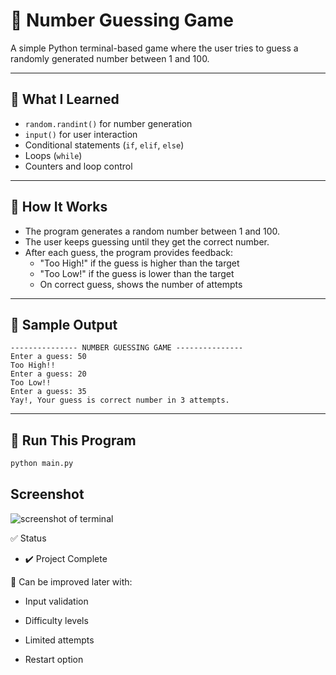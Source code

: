 # 🎯 Number Guessing Game

A simple Python terminal-based game where the user tries to guess a randomly generated number between 1 and 100.

---

## 🧠 What I Learned
- `random.randint()` for number generation
- `input()` for user interaction
- Conditional statements (`if`, `elif`, `else`)
- Loops (`while`)
- Counters and loop control

---

## 📌 How It Works

- The program generates a random number between 1 and 100.
- The user keeps guessing until they get the correct number.
- After each guess, the program provides feedback:
  - "Too High!" if the guess is higher than the target
  - "Too Low!" if the guess is lower than the target
  - On correct guess, shows the number of attempts

---

## 🧪 Sample Output
```
--------------- NUMBER GUESSING GAME ---------------
Enter a guess: 50
Too High!!
Enter a guess: 20
Too Low!!
Enter a guess: 35
Yay!, Your guess is correct number in 3 attempts.
```

---

## 🚀 Run This Program

```bash
python main.py
```

## Screenshot

![screenshot of terminal](https://github.com/user-attachments/assets/c13e3f0f-0355-4bf7-a28f-2dd6fda66460)


✅ Status
- ✔️ Project Complete

📝 Can be improved later with:

- Input validation

- Difficulty levels

- Limited attempts

- Restart option
